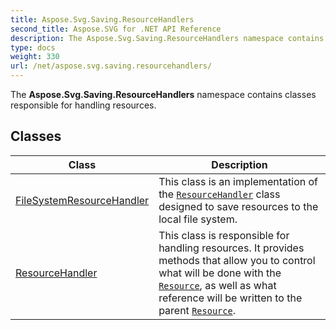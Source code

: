 ```yaml
---
title: Aspose.Svg.Saving.ResourceHandlers
second_title: Aspose.SVG for .NET API Reference
description: The Aspose.Svg.Saving.ResourceHandlers namespace contains classes responsible for handling resources
type: docs
weight: 330
url: /net/aspose.svg.saving.resourcehandlers/
---
```

The **Aspose.Svg.Saving.ResourceHandlers** namespace contains classes responsible for handling resources.

## Classes

| Class | Description |
| --- | --- |
| [FileSystemResourceHandler](./filesystemresourcehandler/) | This class is an implementation of the [`ResourceHandler`](../aspose.svg.saving.resourcehandlers/resourcehandler/) class designed to save resources to the local file system. |
| [ResourceHandler](./resourcehandler/) | This class is responsible for handling resources. It provides methods that allow you to control what will be done with the [`Resource`](../aspose.svg.saving/resource/), as well as what reference will be written to the parent [`Resource`](../aspose.svg.saving/resource/). |
